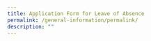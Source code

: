 ```yaml
---
title: Application Form for Leave of Absence
permalink: /general-information/permalink/
description: ""
---
```

